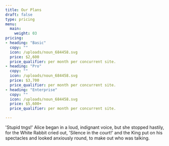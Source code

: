 ```yaml
---
title: Our Plans
draft: false
type: pricing
menu:
  main:
    weight: 03
pricing:
- heading: "Basic"
  copy: ""
  icon: /uploads/noun_684458.svg
  price: $2,600
  price_qualifier: per month per concurrent site.
- heading: "Pro"
  copy: ""
  icon: /uploads/noun_684458.svg
  price: $3,700
  price_qualifier: per month per concurrent site.
- heading: "Enterprise"
  copy: ""
  icon: /uploads/noun_684458.svg
  price: $5,600+
  price_qualifier: per month per concurrent site.

---
```


'Stupid tngs!' Alice began in a loud, indignant voice, but she stopped  hastily, for the White Rabbit cried out, 'Silence in the court!' and the  King put on his spectacles and looked anxiously round, to make out who  was talking.

